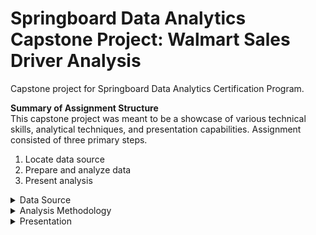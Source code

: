 # Springboard Data Analytics Capstone Project:  Walmart Sales Driver Analysis
Capstone project for Springboard Data Analytics Certification Program.

<b> Summary of Assignment Structure </b> <br>
This capstone project was meant to be a showcase of various technical skills, analytical techniques, and presentation capabilities.  Assignment consisted of three primary steps.
1. Locate data source
2. Prepare and analyze data
3. Present analysis

<details>
<summary> Data Source </summary>
Data Source: https://www.kaggle.com/datasets/asahu40/walmart-data-analysis-and-forcasting/data 
</details>
<details>
<summary> Analysis Methodology </summary>
Data was imported to python via pandas from csv, where it was then visualized and cleaned. <br>
After cleaning, additional features were constructed including new continuous, categorical, binary, and combination variables. <br>
Finally, driver analysis was conducted utilizing linear regression (OLS). <br>
</details>
<details>
<summary> Presentation </summary>
Final visualizations and resulting key findings, insights, and reccomendations constructed and sumarized in Tableau. <br>
Presentation Link: <i>link</i>
</details>
